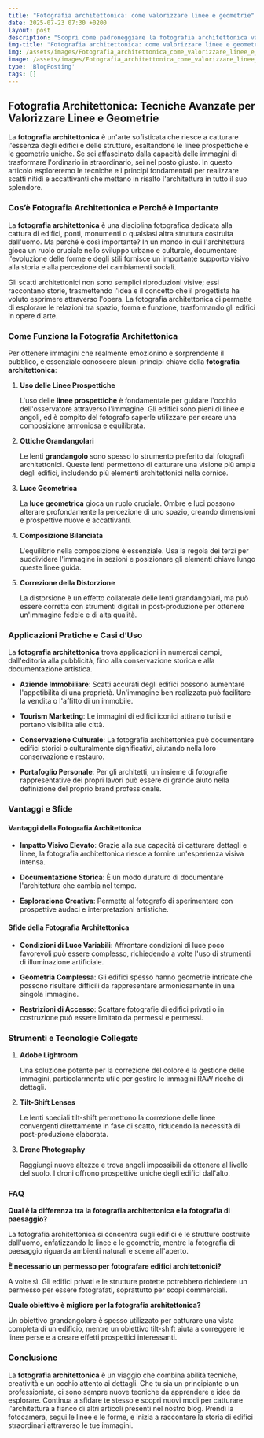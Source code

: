 ```yaml
---
title: "Fotografia architettonica: come valorizzare linee e geometrie"
date: 2025-07-23 07:30 +0200
layout: post
description: "Scopri come padroneggiare la fotografia architettonica valorizzando linee prospettiche e luce geometrica per scatti mozzafiato degli edifici."
img-title: "Fotografia architettonica: come valorizzare linee e geometrie"
img: /assets/images/Fotografia_architettonica_come_valorizzare_linee_e_geometrie.jpg
image: /assets/images/Fotografia_architettonica_come_valorizzare_linee_e_geometrie.jpg
type: 'BlogPosting'
tags: []
---
```


## Fotografia Architettonica: Tecniche Avanzate per Valorizzare Linee e Geometrie

La **fotografia architettonica** è un'arte sofisticata che riesce a catturare l'essenza degli edifici e delle strutture, esaltandone le linee prospettiche e le geometrie uniche. Se sei affascinato dalla capacità delle immagini di trasformare l'ordinario in straordinario, sei nel posto giusto. In questo articolo esploreremo le tecniche e i principi fondamentali per realizzare scatti nitidi e accattivanti che mettano in risalto l'architettura in tutto il suo splendore.

### Cos’è Fotografia Architettonica e Perché è Importante

La **fotografia architettonica** è una disciplina fotografica dedicata alla cattura di edifici, ponti, monumenti o qualsiasi altra struttura costruita dall'uomo. Ma perché è così importante? In un mondo in cui l'architettura gioca un ruolo cruciale nello sviluppo urbano e culturale, documentare l'evoluzione delle forme e degli stili fornisce un importante supporto visivo alla storia e alla percezione dei cambiamenti sociali.

Gli scatti architettonici non sono semplici riproduzioni visive; essi raccontano storie, trasmettendo l'idea e il concetto che il progettista ha voluto esprimere attraverso l'opera. La fotografia architettonica ci permette di esplorare le relazioni tra spazio, forma e funzione, trasformando gli edifici in opere d'arte.

### Come Funziona la Fotografia Architettonica

Per ottenere immagini che realmente emozionino e sorprendente il pubblico, è essenziale conoscere alcuni principi chiave della **fotografia architettonica**:

1. **Uso delle Linee Prospettiche**
   
   L'uso delle **linee prospettiche** è fondamentale per guidare l'occhio dell'osservatore attraverso l'immagine. Gli edifici sono pieni di linee e angoli, ed è compito del fotografo saperle utilizzare per creare una composizione armoniosa e equilibrata.

2. **Ottiche Grandangolari**

   Le lenti **grandangolo** sono spesso lo strumento preferito dai fotografi architettonici. Queste lenti permettono di catturare una visione più ampia degli edifici, includendo più elementi architettonici nella cornice.

3. **Luce Geometrica**

   La **luce geometrica** gioca un ruolo cruciale. Ombre e luci possono alterare profondamente la percezione di uno spazio, creando dimensioni e prospettive nuove e accattivanti.

4. **Composizione Bilanciata**

   L'equilibrio nella composizione è essenziale. Usa la regola dei terzi per suddividere l'immagine in sezioni e posizionare gli elementi chiave lungo queste linee guida.

5. **Correzione della Distorzione**

   La distorsione è un effetto collaterale delle lenti grandangolari, ma può essere corretta con strumenti digitali in post-produzione per ottenere un'immagine fedele e di alta qualità.

### Applicazioni Pratiche e Casi d’Uso

La **fotografia architettonica** trova applicazioni in numerosi campi, dall'editoria alla pubblicità, fino alla conservazione storica e alla documentazione artistica.

- **Aziende Immobiliare**: Scatti accurati degli edifici possono aumentare l'appetibilità di una proprietà. Un'immagine ben realizzata può facilitare la vendita o l'affitto di un immobile.

- **Tourism Marketing**: Le immagini di edifici iconici attirano turisti e portano visibilità alle città.

- **Conservazione Culturale**: La fotografia architettonica può documentare edifici storici o culturalmente significativi, aiutando nella loro conservazione e restauro.

- **Portafoglio Personale**: Per gli architetti, un insieme di fotografie rappresentative dei propri lavori può essere di grande aiuto nella definizione del proprio brand professionale.

### Vantaggi e Sfide

#### Vantaggi della Fotografia Architettonica

- **Impatto Visivo Elevato**: Grazie alla sua capacità di catturare dettagli e linee, la fotografia architettonica riesce a fornire un'esperienza visiva intensa.

- **Documentazione Storica**: È un modo duraturo di documentare l'architettura che cambia nel tempo.

- **Esplorazione Creativa**: Permette al fotografo di sperimentare con prospettive audaci e interpretazioni artistiche.

#### Sfide della Fotografia Architettonica

- **Condizioni di Luce Variabili**: Affrontare condizioni di luce poco favorevoli può essere complesso, richiedendo a volte l'uso di strumenti di illuminazione artificiale.

- **Geometria Complessa**: Gli edifici spesso hanno geometrie intricate che possono risultare difficili da rappresentare armoniosamente in una singola immagine.

- **Restrizioni di Accesso**: Scattare fotografie di edifici privati o in costruzione può essere limitato da permessi e permessi.

### Strumenti e Tecnologie Collegate

1. **Adobe Lightroom**

   Una soluzione potente per la correzione del colore e la gestione delle immagini, particolarmente utile per gestire le immagini RAW ricche di dettagli.

2. **Tilt-Shift Lenses**

   Le lenti speciali tilt-shift permettono la correzione delle linee convergenti direttamente in fase di scatto, riducendo la necessità di post-produzione elaborata.

3. **Drone Photography**

   Raggiungi nuove altezze e trova angoli impossibili da ottenere al livello del suolo. I droni offrono prospettive uniche degli edifici dall'alto.

### FAQ

**Qual è la differenza tra la fotografia architettonica e la fotografia di paesaggio?**

La fotografia architettonica si concentra sugli edifici e le strutture costruite dall'uomo, enfatizzando le linee e le geometrie, mentre la fotografia di paesaggio riguarda ambienti naturali e scene all'aperto.

**È necessario un permesso per fotografare edifici architettonici?**

A volte sì. Gli edifici privati e le strutture protette potrebbero richiedere un permesso per essere fotografati, soprattutto per scopi commerciali.

**Quale obiettivo è migliore per la fotografia architettonica?**

Un obiettivo grandangolare è spesso utilizzato per catturare una vista completa di un edificio, mentre un obiettivo tilt-shift aiuta a correggere le linee perse e a creare effetti prospettici interessanti.

### Conclusione

La **fotografia architettonica** è un viaggio che combina abilità tecniche, creatività e un occhio attento ai dettagli. Che tu sia un principiante o un professionista, ci sono sempre nuove tecniche da apprendere e idee da esplorare. Continua a sfidare te stesso e scopri nuovi modi per catturare l'architettura a fianco di altri articoli presenti nel nostro blog. Prendi la fotocamera, segui le linee e le forme, e inizia a raccontare la storia di edifici straordinari attraverso le tue immagini.